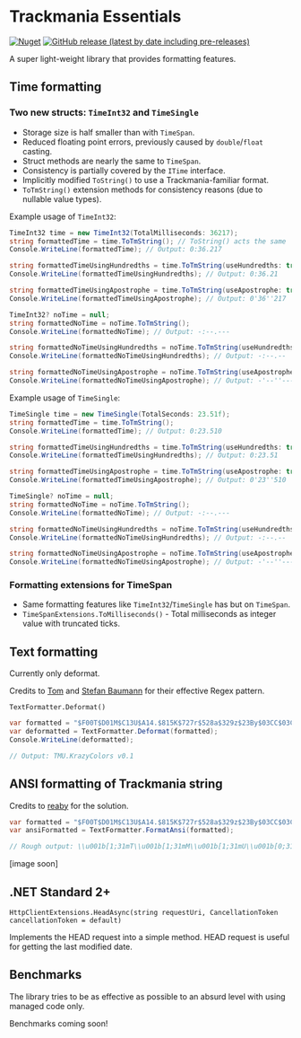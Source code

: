 # Trackmania Essentials

[![Nuget](https://img.shields.io/nuget/v/TmEssentials?style=for-the-badge)](https://www.nuget.org/packages/TmEssentials/)
[![GitHub release (latest by date including pre-releases)](https://img.shields.io/github/v/release/BigBang1112/tm-essentials?include_prereleases&style=for-the-badge)](https://github.com/BigBang1112/tm-essentials/releases)

A super light-weight library that provides formatting features.

## Time formatting

### Two new structs: `TimeInt32` and `TimeSingle`

- Storage size is half smaller than with `TimeSpan`.
- Reduced floating point errors, previously caused by `double`/`float` casting.
- Struct methods are nearly the same to `TimeSpan`.
- Consistency is partially covered by the `ITime` interface.
- Implicitly modified `ToString()` to use a Trackmania-familiar format.
- `ToTmString()` extension methods for consistency reasons (due to nullable value types).

Example usage of `TimeInt32`:

```cs
TimeInt32 time = new TimeInt32(TotalMilliseconds: 36217);
string formattedTime = time.ToTmString(); // ToString() acts the same
Console.WriteLine(formattedTime); // Output: 0:36.217

string formattedTimeUsingHundredths = time.ToTmString(useHundredths: true);
Console.WriteLine(formattedTimeUsingHundredths); // Output: 0:36.21

string formattedTimeUsingApostrophe = time.ToTmString(useApostrophe: true);
Console.WriteLine(formattedTimeUsingApostrophe); // Output: 0'36''217

TimeInt32? noTime = null;
string formattedNoTime = noTime.ToTmString();
Console.WriteLine(formattedNoTime); // Output: -:--.---

string formattedNoTimeUsingHundredths = noTime.ToTmString(useHundredths: true);
Console.WriteLine(formattedNoTimeUsingHundredths); // Output: -:--.--

string formattedNoTimeUsingApostrophe = noTime.ToTmString(useApostrophe: true);
Console.WriteLine(formattedNoTimeUsingApostrophe); // Output: -'--''---
```

Example usage of `TimeSingle`:

```cs
TimeSingle time = new TimeSingle(TotalSeconds: 23.51f);
string formattedTime = time.ToTmString();
Console.WriteLine(formattedTime); // Output: 0:23.510

string formattedTimeUsingHundredths = time.ToTmString(useHundredths: true);
Console.WriteLine(formattedTimeUsingHundredths); // Output: 0:23.51

string formattedTimeUsingApostrophe = time.ToTmString(useApostrophe: true);
Console.WriteLine(formattedTimeUsingApostrophe); // Output: 0'23''510

TimeSingle? noTime = null;
string formattedNoTime = noTime.ToTmString();
Console.WriteLine(formattedNoTime); // Output: -:--.---

string formattedNoTimeUsingHundredths = noTime.ToTmString(useHundredths: true);
Console.WriteLine(formattedNoTimeUsingHundredths); // Output: -:--.--

string formattedNoTimeUsingApostrophe = noTime.ToTmString(useApostrophe: true);
Console.WriteLine(formattedNoTimeUsingApostrophe); // Output: -'--''---
```

### Formatting extensions for TimeSpan

- Same formatting features like `TimeInt32`/`TimeSingle` has but on `TimeSpan`.
- `TimeSpanExtensions.ToMilliseconds()` - Total milliseconds as integer value with truncated ticks.

## Text formatting

Currently only deformat.

Credits to [Tom](https://github.com/ThaumicTom) and [Stefan Baumann](https://github.com/stefan-baumann) for their effective Regex pattern.

`TextFormatter.Deformat()`

```cs
var formatted = "$F00T$D01M$C13U$A14.$815K$727r$528a$329z$23By$03CC$03Co$04Bl$059o$068r$077s$085 $094v$0A30$0B1.$0C01";
var deformatted = TextFormatter.Deformat(formatted);
Console.WriteLine(deformatted);

// Output: TMU.KrazyColors v0.1
```

## ANSI formatting of Trackmania string

Credits to [reaby](https://github.com/reaby) for the solution.

```cs
var formatted = "$F00T$D01M$C13U$A14.$815K$727r$528a$329z$23By$03CC$03Co$04Bl$059o$068r$077s$085 $094v$0A30$0B1.$0C01";
var ansiFormatted = TextFormatter.FormatAnsi(formatted);

// Rough output: \\u001b[1;31mT\\u001b[1;31mM\\u001b[1;31mU\\u001b[0;31m.\\u001b[0;35mK\\u001b[0;35mr\\u001b[0;34ma\\u001b[0;34mz\\u001b[1;34my\\u001b[0;34mC\\u001b[0;34mo\\u001b[0;34ml\\u001b[0;36mo\\u001b[0;36mr\\u001b[0;36ms\\u001b[0;32m \\u001b[0;32mv\\u001b[0;32m0\\u001b[0;32m.\\u001b[0;32m1\\u001b[39m\\u001b[22m
```

[image soon]

## .NET Standard 2+

`HttpClientExtensions.HeadAsync(string requestUri, CancellationToken cancellationToken = default)`

Implements the HEAD request into a simple method. HEAD request is useful for getting the last modified date.

## Benchmarks

The library tries to be as effective as possible to an absurd level with using managed code only.

Benchmarks coming soon!